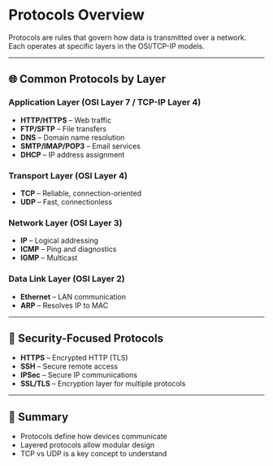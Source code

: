# Protocols Overview

Protocols are rules that govern how data is transmitted over a network. Each operates at specific layers in the OSI/TCP-IP models.

---

## 🌐 Common Protocols by Layer

### Application Layer (OSI Layer 7 / TCP-IP Layer 4)
- **HTTP/HTTPS** – Web traffic
- **FTP/SFTP** – File transfers
- **DNS** – Domain name resolution
- **SMTP/IMAP/POP3** – Email services
- **DHCP** – IP address assignment

### Transport Layer (OSI Layer 4)
- **TCP** – Reliable, connection-oriented
- **UDP** – Fast, connectionless

### Network Layer (OSI Layer 3)
- **IP** – Logical addressing
- **ICMP** – Ping and diagnostics
- **IGMP** – Multicast

### Data Link Layer (OSI Layer 2)
- **Ethernet** – LAN communication
- **ARP** – Resolves IP to MAC

---

## 🔐 Security-Focused Protocols
- **HTTPS** – Encrypted HTTP (TLS)
- **SSH** – Secure remote access
- **IPSec** – Secure IP communications
- **SSL/TLS** – Encryption layer for multiple protocols

---

## 📌 Summary
- Protocols define how devices communicate
- Layered protocols allow modular design
- TCP vs UDP is a key concept to understand
